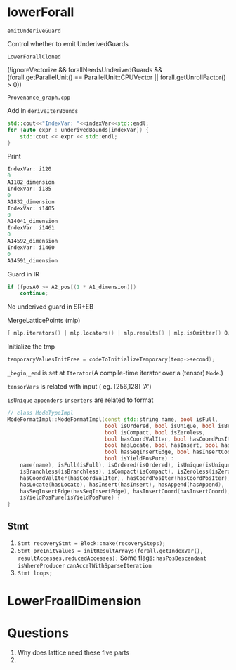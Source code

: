 # lowerForall
```emitUnderiveGuard```

Control whether to emit UnderivedGuards

``LowerForallCloned``

(!ignoreVectorize && forallNeedsUnderivedGuards &&
(forall.getParallelUnit() == ParallelUnit::CPUVector ||
forall.getUnrollFactor() > 0))

``Provenance_graph.cpp``

Add in `deriveIterBounds`

```c++
std::cout<<"IndexVar: "<<indexVar<<std::endl;
for (auto expr : underivedBounds[indexVar]) {
    std::cout << expr << std::endl;
}
```
Print

```c++
IndexVar: i120
0
A1182_dimension
IndexVar: i185
0
A1832_dimension
IndexVar: i1405
0
A14041_dimension
IndexVar: i1461
0
A14592_dimension
IndexVar: i1460
0
A14591_dimension
```

Guard in IR

```c++
if (fposA0 >= A2_pos[(1 * A1_dimension)])
    continue;
```
No underived guard in SR+EB

MergeLatticePoints (mlp)
```c++
[ mlp.iterators() | mlp.locators() | mlp.results() | mlp.isOmitter() O/P ]
```

Initialize the tmp
```c++
temporaryValuesInitFree = codeToInitializeTemporary(temp->second);
```

`_begin`,`_end` is set at `Iterator`(A compile-time iterator over a (tensor) `Mode`.)

`tensorVars` is related with input ( eg. [256,128] 'A')

`isUnique` `appenders` `inserters` are related to format
```c++
// class ModeTypeImpl
ModeFormatImpl::ModeFormatImpl(const std::string name, bool isFull, 
                               bool isOrdered, bool isUnique, bool isBranchless, 
                               bool isCompact, bool isZeroless, 
                               bool hasCoordValIter, bool hasCoordPosIter, 
                               bool hasLocate, bool hasInsert, bool hasAppend, 
                               bool hasSeqInsertEdge, bool hasInsertCoord,
                               bool isYieldPosPure) :
    name(name), isFull(isFull), isOrdered(isOrdered), isUnique(isUnique),
    isBranchless(isBranchless), isCompact(isCompact), isZeroless(isZeroless),
    hasCoordValIter(hasCoordValIter), hasCoordPosIter(hasCoordPosIter),
    hasLocate(hasLocate), hasInsert(hasInsert), hasAppend(hasAppend),
    hasSeqInsertEdge(hasSeqInsertEdge), hasInsertCoord(hasInsertCoord),
    isYieldPosPure(isYieldPosPure) {
}
```

## Stmt
1. ``Stmt recoveryStmt = Block::make(recoverySteps);``
2. ``Stmt preInitValues = initResultArrays(forall.getIndexVar(), resultAccesses,reducedAccesses);``
Some flags: `hasPosDescendant` `isWhereProducer` `canAccelWithSparseIteration`
3. ``Stmt loops;``

# LowerFroallDimension

# Questions
1. Why does lattice need these five parts
2. 